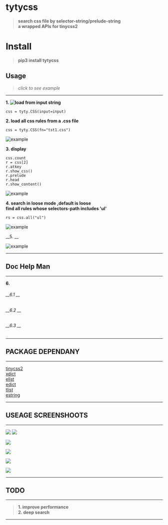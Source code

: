 # tytycss
>__search css file by selector-string/prelude-string__<br>
__a wrapped APIs for tinycss2__

# Install

>__pip3 install tytycss__

## Usage

>_click to see example_
-------------------------------------------------------
        
__1. ![load from input string](/Images/tyty.CSS.__init__0.png)__ 

    css = tyty.CSS(input=input) 
    

__2. load all css rules from a .css file__

    css = tyty.CSS(fn="tst1.css")  
![example]() 

__3. display__

    css.count
    r = css[2]
    r.atkey
    r.show_css()
    r.prelude
    r.head
    r.show_content()
![example]() 

__4. search in loose mode ,default is loose<br>    find all rules whose selectors-path includes 'ul'__   

    rs = css.all("ul")
![example]()

__5. __

![example]() 

-------------------------------------------------------

## Doc Help Man
-------------------------------------------------------
__6.__  

###### __6.1 __  

        
###### __6.2 __  

        
###### __6.3 __

        
-------------------------------------------------------




## PACKAGE DEPENDANY

---------------------------------------------------------

[tinycss2](https://github.com/Kozea/tinycss2/blob/master/tinycss2)<br>
[xdict](https://github.com/ihgazni2/dlixhict-didactic)<br>
[elist](https://github.com/ihgazni2/elist)<br>
[edict](https://github.com/ihgazni2/edict)<br>
[tlist](https://github.com/ihgazni2/tlist)<br>
[estring](https://github.com/ihgazni2/estring)<br>

----------------------------------------------------------


## USEAGE SCREENSHOOTS

----------------------------------------------




![](/Images/.1.png)
![](/Images/.2.png)


        
![](/Images/.0.png)  



![](/Images/.0.png)



![](/Images/.0.png)



![](/Images/.0.png)

----------------------------------------------


## TODO
-----------------------------------------------

>__1. improve performance__ <br> 
__2. deep search__ <br>

-----------------------------------------------

